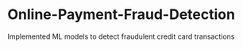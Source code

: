 # Online-Payment-Fraud-Detection
Implemented ML models to detect fraudulent credit card transactions
